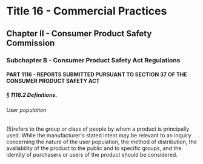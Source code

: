 
# Title 16 - Commercial Practices
## Chapter II - Consumer Product Safety Commission
### Subchapter B - Consumer Product Safety Act Regulations
#### PART 1116 - REPORTS SUBMITTED PURSUANT TO SECTION 37 OF THE CONSUMER PRODUCT SAFETY ACT
##### § 1116.2 Definitions.
###### User population

(5)refers to the group or class of people by whom a product is principally used. While the manufacturer's stated intent may be relevant to an inquiry concerning the nature of the user population, the method of distribution, the availability of the product to the public and to specific groups, and the identity of purchasers or users of the product should be considered.

